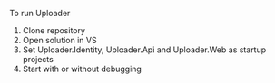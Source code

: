To run Uploader

<ol>
<li>Clone repository</li>
<li>Open solution in VS</li>
<li>Set Uploader.Identity, Uploader.Api and Uploader.Web as startup projects</li>
<li>Start with or without debugging</li>
</ol>

